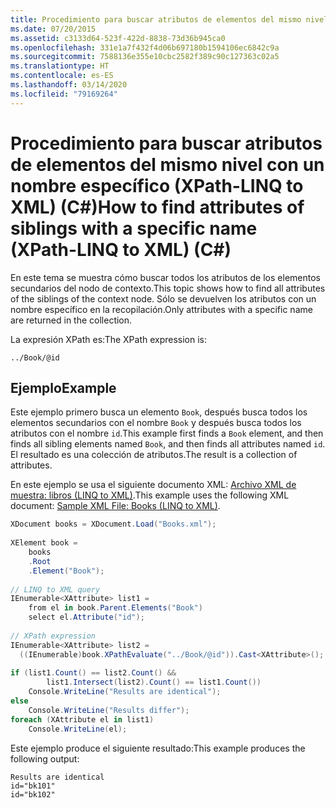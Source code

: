 ```yaml
---
title: Procedimiento para buscar atributos de elementos del mismo nivel con un nombre específico (XPath-LINQ to XML) (C#)
ms.date: 07/20/2015
ms.assetid: c3133d64-523f-422d-8838-73d36b945ca0
ms.openlocfilehash: 331e1a7f432f4d06b697180b1594106ec6842c9a
ms.sourcegitcommit: 7588136e355e10cbc2582f389c90c127363c02a5
ms.translationtype: HT
ms.contentlocale: es-ES
ms.lasthandoff: 03/14/2020
ms.locfileid: "79169264"
---
```

# <a name="how-to-find-attributes-of-siblings-with-a-specific-name-xpath-linq-to-xml-c"></a><span data-ttu-id="4245c-102">Procedimiento para buscar atributos de elementos del mismo nivel con un nombre específico (XPath-LINQ to XML) (C#)</span><span class="sxs-lookup"><span data-stu-id="4245c-102">How to find attributes of siblings with a specific name (XPath-LINQ to XML) (C#)</span></span>
<span data-ttu-id="4245c-103">En este tema se muestra cómo buscar todos los atributos de los elementos secundarios del nodo de contexto.</span><span class="sxs-lookup"><span data-stu-id="4245c-103">This topic shows how to find all attributes of the siblings of the context node.</span></span> <span data-ttu-id="4245c-104">Sólo se devuelven los atributos con un nombre específico en la recopilación.</span><span class="sxs-lookup"><span data-stu-id="4245c-104">Only attributes with a specific name are returned in the collection.</span></span>  
  
 <span data-ttu-id="4245c-105">La expresión XPath es:</span><span class="sxs-lookup"><span data-stu-id="4245c-105">The XPath expression is:</span></span>  
  
 `../Book/@id`  
  
## <a name="example"></a><span data-ttu-id="4245c-106">Ejemplo</span><span class="sxs-lookup"><span data-stu-id="4245c-106">Example</span></span>  
 <span data-ttu-id="4245c-107">Este ejemplo primero busca un elemento `Book`, después busca todos los elementos secundarios con el nombre `Book` y después busca todos los atributos con el nombre `id`.</span><span class="sxs-lookup"><span data-stu-id="4245c-107">This example first finds a `Book` element, and then finds all sibling elements named `Book`, and then finds all attributes named `id`.</span></span> <span data-ttu-id="4245c-108">El resultado es una colección de atributos.</span><span class="sxs-lookup"><span data-stu-id="4245c-108">The result is a collection of attributes.</span></span>  
  
 <span data-ttu-id="4245c-109">En este ejemplo se usa el siguiente documento XML: [Archivo XML de muestra: libros (LINQ to XML)](./sample-xml-file-books-linq-to-xml.md).</span><span class="sxs-lookup"><span data-stu-id="4245c-109">This example uses the following XML document: [Sample XML File: Books (LINQ to XML)](./sample-xml-file-books-linq-to-xml.md).</span></span>  
  
```csharp  
XDocument books = XDocument.Load("Books.xml");  
  
XElement book =
    books  
    .Root  
    .Element("Book");  
  
// LINQ to XML query  
IEnumerable<XAttribute> list1 =  
    from el in book.Parent.Elements("Book")  
    select el.Attribute("id");  
  
// XPath expression  
IEnumerable<XAttribute> list2 =  
  ((IEnumerable)book.XPathEvaluate("../Book/@id")).Cast<XAttribute>();  
  
if (list1.Count() == list2.Count() &&  
        list1.Intersect(list2).Count() == list1.Count())  
    Console.WriteLine("Results are identical");  
else  
    Console.WriteLine("Results differ");  
foreach (XAttribute el in list1)  
    Console.WriteLine(el);  
```  
  
 <span data-ttu-id="4245c-110">Este ejemplo produce el siguiente resultado:</span><span class="sxs-lookup"><span data-stu-id="4245c-110">This example produces the following output:</span></span>  
  
```output  
Results are identical  
id="bk101"  
id="bk102"  
```  
  